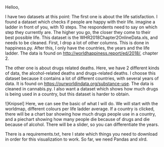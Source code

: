 Helloo,

I have two datasets at this point:
The first one is about the life satisfaction. 
I found a dataset which checks if people are happy with their life.
imagine a ladder in front of you, with 10 steps. The respondents need to say on which step they currently are.
The higher you go, the closer they come to their best possible life.
This dataset is the WHR2018Chapter2OnlineData.xls, and needs to be cleaned.
First, I drop a lot of other columns. This is done in happiness.py. 
After this, I only have the countries, the years and the life ladder.
The data is found on http://worldhappiness.report/ed/2018/, chapter 2.

The other one is about drugs related deaths.
Here, we have 2 different kinds of data, the alcohol-related deaths and drugs-related deaths.
I choose this dataset because it contains a lot of different countries, with several years of data.
It is found on https://ourworldindata.org/substance-use.
The data is cleaned in cannabis.py.
I also want a dataset which shows how much drugs is being used in a country, but this dataset is harder to obtain.

![Knipsel]
Here, we can see the basic of what I will do.
We will start with the worldmap, different colours per life ladder average.
If a country is clicked, there will be a chart bar showing how much drugs people use in a country, and a piechart showing how many people die because of drugs and die because of alcohol.
There will be a slider, so you can differentiate the years. 

There is a requirements.txt, here I state which things you need to download in order for this visualization to work.
So far, we need Pandas and xlrd.